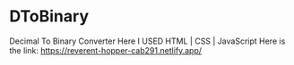 # DToBinary

Decimal To Binary Converter
Here I USED 
HTML | CSS | JavaScript
Here is the link:
https://reverent-hopper-cab291.netlify.app/
